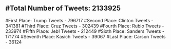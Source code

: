 #Total Number of Tweets: 2133925 
---
#First Place: Trump Tweets - 796717
#Second Place: Clinton Tweets - 341381
#Third Place: Cruz Tweets - 302439
#Fourth Place: Rubio Tweets - 233974
#Fifth Place: Jeb! Tweets - 212449
#Sixth Place: Sanders Tweets - 171774
#Seventh Place: Kasich Tweets - 39067
#Last Place: Carson Tweets - 36124

